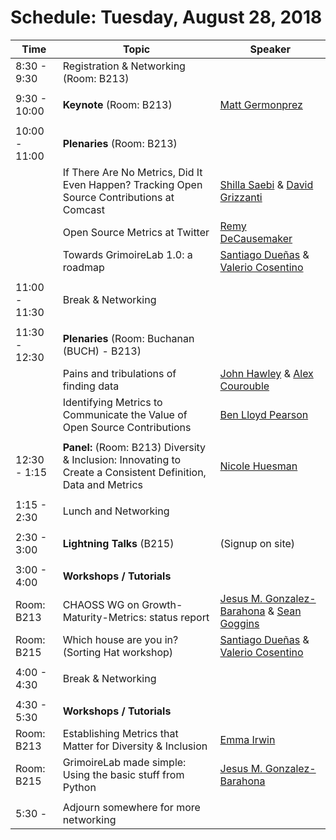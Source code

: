 # Schedule: Tuesday, August 28, 2018

| Time | Topic | Speaker |
|---|---|---|
| 8:30 - 9:30 | Registration & Networking (Room: B213) | |
|   |   |   |
| 9:30 - 10:00 | **Keynote** (Room: B213) | [Matt Germonprez](#user-content-matt-germonprez) |
|   |   |   |
| 10:00 - 11:00 | **Plenaries** (Room: B213) | |
| | If There Are No Metrics, Did It Even Happen? Tracking Open Source Contributions at Comcast | [Shilla Saebi](#user-content-shilla-saebi) & [David Grizzanti](#user-content-david-grizzanti) |
| | Open Source Metrics at Twitter | [Remy DeCausemaker](#user-content-remy-decausemaker) |
| | Towards GrimoireLab 1.0: a roadmap | [Santiago Dueñas](#user-content-santiago-dueñas) & [Valerio Cosentino](#user-content-valerio-cosentino) |
|   |   |   |
| 11:00 - 11:30 | Break & Networking | |
|   |   |   |
| 11:30 - 12:30 | **Plenaries** (Room: Buchanan (BUCH) - B213) | |
| | Pains and tribulations of finding data | [John Hawley](#user-content-john-hawley) & [Alex Courouble](#user-content-alex-courouble)|
| | Identifying Metrics to Communicate the Value of Open Source Contributions | [Ben Lloyd Pearson](#user-content-ben-lloyd-pearson) |
|   |   |   |
| 12:30 - 1:15 | **Panel:** (Room: B213) Diversity & Inclusion: Innovating to Create a Consistent Definition, Data and Metrics | [Nicole Huesman](#user-content-nicole-huesman) |
|   |   |   |
| 1:15 - 2:30 | Lunch and Networking | |
|   |   |   |
| 2:30 - 3:00 | **Lightning Talks** (B215) | (Signup on site) |
|   |   |   |
| 3:00 - 4:00 | **Workshops / Tutorials** | |
| Room: B213 | CHAOSS WG on Growth-Maturity-Metrics: status report | [Jesus M. Gonzalez-Barahona](#user-content-jesus-m-gonzalez-barahona) & [Sean Goggins](#user-content-sean-goggins) |
| Room: B215 | Which house are you in? (Sorting Hat workshop) | [Santiago Dueñas](#user-content-santiago-dueñas) & [Valerio Cosentino](#user-content-valerio-cosentino) |
|   |   |   |
| 4:00 - 4:30 | Break & Networking | |
|   |   |   |
| 4:30 - 5:30 | **Workshops / Tutorials** | |
| Room: B213  | Establishing Metrics that Matter for Diversity & Inclusion | [Emma Irwin](#user-content-emma-irwin) |
| Room: B215  | GrimoireLab made simple: Using the basic stuff from Python | [Jesus M. Gonzalez-Barahona](#user-content-jesus-m-gonzalez-barahona) |
|   |   |   |
| 5:30 - | Adjourn somewhere for more networking | |
